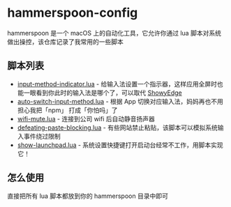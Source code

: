 # hammerspoon-config

hammerspoon 是一个 macOS 上的自动化工具，它允许你通过 lua 脚本对系统做出操控，该仓库记录了我常用的一些脚本

## 脚本列表

- [input-method-indicator.lua](input-method-indicator.lua) - 给输入法设置一个指示器，这样应用全屏时也能一眼看到你此时的输入法是哪个了，可以取代 [ShowyEdge](https://github.com/pqrs-org/ShowyEdge/)
- [auto-switch-input-method.lua](auto-switch-input-method.lua) - 根据 App 切换对应输入法，妈妈再也不用担心我把「npm」 打成「你怕吗」了
- [wifi-mute.lua](wifi-mute.lua) - 连接到公司 wifi 后自动静音扬声器
- [defeating-paste-blocking.lua](defeating-paste-blocking.lua) - 有些网站禁止粘贴，该脚本可以模拟系统输入事件绕过限制
- [show-launchpad.lua](show-launchpad.lua) - 系统设置快捷键打开启动台经常不工作，用脚本实现它！

## 怎么使用

直接把所有 lua 脚本都放到你的 hammerspoon 目录中即可
